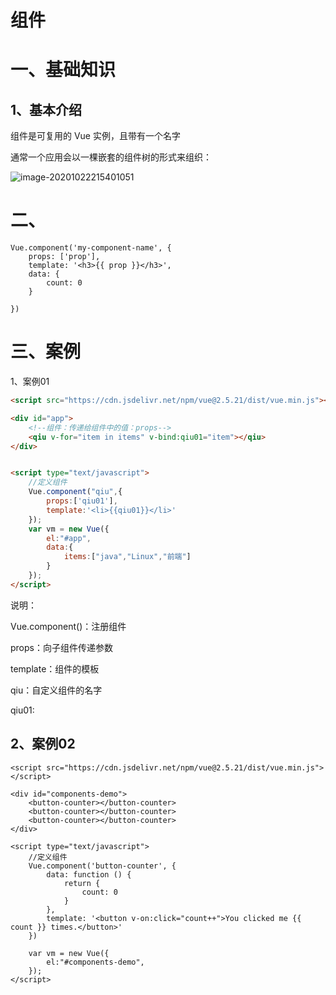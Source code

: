 # 组件

# 一、基础知识

## 1、基本介绍

组件是可复用的 Vue 实例，且带有一个名字

通常一个应用会以一棵嵌套的组件树的形式来组织：

![image-20201022215401051](https://gitee.com/BlacksJack/picture-bed/raw/master/img/20201022215401.png)



# 二、

```
Vue.component('my-component-name', {
  	props: ['prop'],
  	template: '<h3>{{ prop }}</h3>',
  	data: {
  		count: 0
	}
	
})
```







# 三、案例

1、案例01

```html
<script src="https://cdn.jsdelivr.net/npm/vue@2.5.21/dist/vue.min.js"></script>

<div id="app">
    <!--组件：传递给组件中的值：props-->
    <qiu v-for="item in items" v-bind:qiu01="item"></qiu>
</div>


<script type="text/javascript">
    //定义组件
    Vue.component("qiu",{
        props:['qiu01'],
        template:'<li>{{qiu01}}</li>'
    });
    var vm = new Vue({
        el:"#app",
        data:{
            items:["java","Linux","前端"]
        }
    });
</script>
```

说明：

Vue.component()：注册组件

props：向子组件传递参数

template：组件的模板



qiu：自定义组件的名字

qiu01:



## 2、案例02

```
<script src="https://cdn.jsdelivr.net/npm/vue@2.5.21/dist/vue.min.js"></script>

<div id="components-demo">
    <button-counter></button-counter>
    <button-counter></button-counter>
    <button-counter></button-counter>
</div>

<script type="text/javascript">
    //定义组件
    Vue.component('button-counter', {
        data: function () {
            return {
                count: 0
            }
        },
        template: '<button v-on:click="count++">You clicked me {{ count }} times.</button>'
    })

    var vm = new Vue({
        el:"#components-demo",
    });
</script>
```

